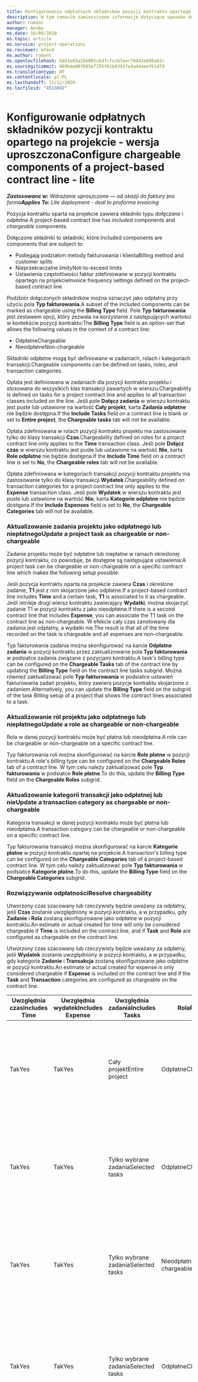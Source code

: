 ```yaml
---
title: Konfigurowanie odpłatnych składników pozycji kontraktu opartego na projekcie - wersja uproszczona
description: W tym temacie zamieszczono informacje dotyczące sposobu dodawania odpłatnych składników do pozycji kontraktu w Project Operations.
author: rumant
manager: Annbe
ms.date: 10/08/2020
ms.topic: article
ms.service: project-operations
ms.reviewer: kfend
ms.author: rumant
ms.openlocfilehash: b881e03a2bb085c6d7cfccb7eec70442e696e62c
ms.sourcegitcommit: 869bde007805ef255f61b03937e4a44aeef61df9
ms.translationtype: HT
ms.contentlocale: pl-PL
ms.lasthandoff: 11/12/2020
ms.locfileid: "4513892"
---
```

# <a name="configure-chargeable-components-of-a-project-based-contract-line---lite"></a><span data-ttu-id="b38ac-103">Konfigurowanie odpłatnych składników pozycji kontraktu opartego na projekcie - wersja uproszczona</span><span class="sxs-lookup"><span data-stu-id="b38ac-103">Configure chargeable components of a project-based contract line - lite</span></span>

<span data-ttu-id="b38ac-104">_**Zastosowane w:** Wdrażanie uproszczone — od okazji do faktury pro forma_</span><span class="sxs-lookup"><span data-stu-id="b38ac-104">_**Applies To:** Lite deployment - deal to proforma invoicing_</span></span>

<span data-ttu-id="b38ac-105">Pozycja kontraktu oparta na projekcie zawiera składniki typu *dołączane* i *odpłatne*.</span><span class="sxs-lookup"><span data-stu-id="b38ac-105">A project-based contract line has *included* components and *chargeable* components.</span></span>

<span data-ttu-id="b38ac-106">Dołączone składniki to składniki, które:</span><span class="sxs-lookup"><span data-stu-id="b38ac-106">Included components are components that are subject to:</span></span>

  - <span data-ttu-id="b38ac-107">Podlegają podziałom metody fakturowania i klienta</span><span class="sxs-lookup"><span data-stu-id="b38ac-107">Billing method and customer splits</span></span>
  - <span data-ttu-id="b38ac-108">Nieprzekraczalne limity</span><span class="sxs-lookup"><span data-stu-id="b38ac-108">Not-to-exceed limits</span></span> 
  - <span data-ttu-id="b38ac-109">Ustawienia częstotliwości faktur zdefiniowane w pozycji kontraktu opartego na projekcie</span><span class="sxs-lookup"><span data-stu-id="b38ac-109">Invoice frequency settings defined on the project-based contract line</span></span>

<span data-ttu-id="b38ac-110">Podzbiór dołączonych składników można oznaczyć jako odpłatny przy użyciu pola **Typ fakturowania**.</span><span class="sxs-lookup"><span data-stu-id="b38ac-110">A subset of the included components can be marked as chargeable using the **Billing Type** field.</span></span> <span data-ttu-id="b38ac-111">Pole **Typ fakturowania** jest zestawem opcji, który zezwala na korzystanie z następujących wartości w kontekście pozycji kontraktu:</span><span class="sxs-lookup"><span data-stu-id="b38ac-111">The **Billing Type** field is an option-set that allows the following values in the context of a contract line:</span></span>

  - <span data-ttu-id="b38ac-112">Odpłatne</span><span class="sxs-lookup"><span data-stu-id="b38ac-112">Chargeable</span></span>
  - <span data-ttu-id="b38ac-113">Nieodpłatne</span><span class="sxs-lookup"><span data-stu-id="b38ac-113">Non-chargeable</span></span>

<span data-ttu-id="b38ac-114">Składniki odpłatne mogą być definiowane w zadaniach, rolach i kategoriach transakcji.</span><span class="sxs-lookup"><span data-stu-id="b38ac-114">Chargeable components can be defined on tasks, roles, and transaction categories.</span></span>

<span data-ttu-id="b38ac-115">Opłata jest definiowana w zadaniach dla pozycji kontraktu projektu i stosowana do wszystkich klas transakcji zawartych w wierszu.</span><span class="sxs-lookup"><span data-stu-id="b38ac-115">Chargeability is defined on tasks for a project contract line and applies to all transaction classes included on the line.</span></span> <span data-ttu-id="b38ac-116">Jeśli pole **Dołącz zadania** w wierszu kontraktu jest puste lub ustawione na wartość **Cały projekt**, karta **Zadania odpłatne** nie będzie dostępna.</span><span class="sxs-lookup"><span data-stu-id="b38ac-116">If the **Include Tasks** field on a contract line is blank or set to **Entire project**, the **Chargeable tasks** tab will not be available.</span></span>

<span data-ttu-id="b38ac-117">Opłata zdefiniowana w rolach pozycji kontraktu projektu ma zastosowanie tylko do klasy transakcji **Czas**.</span><span class="sxs-lookup"><span data-stu-id="b38ac-117">Chargeability defined on roles for a project contract line only applies to the **Time** transaction class.</span></span> <span data-ttu-id="b38ac-118">Jeśli pole **Dołącz czas** w wierszu kontraktu jest puste lub ustawione na wartość **Nie**, karta **Role odpłatne** nie będzie dostępna.</span><span class="sxs-lookup"><span data-stu-id="b38ac-118">If the **Include Time** field on a contract line is set to **No**, the **Chargeable roles** tab will not be available.</span></span>

<span data-ttu-id="b38ac-119">Opłata zdefiniowana w kategoriach transakcji pozycji kontraktu projektu ma zastosowanie tylko do klasy transakcji **Wydatek**.</span><span class="sxs-lookup"><span data-stu-id="b38ac-119">Chargeability defined on transaction categories for a project contract line only applies to the **Expense** transaction class.</span></span> <span data-ttu-id="b38ac-120">Jeśli pole **Wydatek** w wierszu kontraktu jest puste lub ustawione na wartość **Nie**, karta **Kategorie odpłatne** nie będzie dostępna.</span><span class="sxs-lookup"><span data-stu-id="b38ac-120">If the **Include Expenses** field is set to **No**, the **Chargeable Categories** tab will not be available.</span></span>

### <a name="update-a-project-task-as-chargeable-or-non-chargeable"></a><span data-ttu-id="b38ac-121">Aktualizowanie zadania projektu jako odpłatnego lub niepłatnego</span><span class="sxs-lookup"><span data-stu-id="b38ac-121">Update a project task as chargeable or non-chargeable</span></span>

<span data-ttu-id="b38ac-122">Zadanie projektu może być odpłatne lub niepłatne w ramach określonej pozycji kontraktu, co powoduje, że dostępne są następujące ustawienia:</span><span class="sxs-lookup"><span data-stu-id="b38ac-122">A project task can be chargeable or non-chargeable on a specific contract line which makes the following setup possible:</span></span>

<span data-ttu-id="b38ac-123">Jeśli pozycja kontraktu oparta na projekcie zawiera **Czas** i określone zadanie, **T1** jest z nim skojarzone jako odpłatne.</span><span class="sxs-lookup"><span data-stu-id="b38ac-123">If a project-based contract line includes **Time** and a certain task, **T1** is associated to it as chargeable.</span></span> <span data-ttu-id="b38ac-124">Jeśli istnieje drugi wiersz kontraktu zawierający **Wydatki**, można skojarzyć zadanie T1 w pozycji kontraktu z jako nieodpłatne.</span><span class="sxs-lookup"><span data-stu-id="b38ac-124">If there is a second contract line that includes **Expense**, you can associate the T1 task on the contract line as non-chargeable.</span></span> <span data-ttu-id="b38ac-125">W efekcie cały czas zanotowany dla zadania jest odpłatny, a wydatki nie.</span><span class="sxs-lookup"><span data-stu-id="b38ac-125">The result is that all of the time recorded on the task is chargeable and all expenses are non-chargeable.</span></span>

<span data-ttu-id="b38ac-126">Typ fakturowania zadania można skonfigurować na karcie **Odpłatne zadania** w pozycji kontraktu przez zaktualizowanie pola **Typ fakturowania** w podsiatce zadania związane z pozycjami kontraktu.</span><span class="sxs-lookup"><span data-stu-id="b38ac-126">A task's billing type can be configured on the **Chargeable Tasks** tab of the contract line by updating the **Billing Type** field on the contract line tasks subgrid.</span></span> <span data-ttu-id="b38ac-127">Można również zaktualizować pole **Typ fakturowania** w podsiatce ustawień fakturowania zadań projektu, który zawiera pozycje kontraktu skojarzone z zadaniem.</span><span class="sxs-lookup"><span data-stu-id="b38ac-127">Alternatively, you can update the **Billing Type** field on the subgrid of the task Billing setup of a project that shows the contract lines associated to a task.</span></span>

### <a name="update-a-role-as-chargeable-or-non-chargeable"></a><span data-ttu-id="b38ac-128">Aktualizowanie ról projektu jako odpłatnego lub niepłatnego</span><span class="sxs-lookup"><span data-stu-id="b38ac-128">Update a role as chargeable or non-chargeable</span></span>

<span data-ttu-id="b38ac-129">Rola w danej pozycji kontraktu może być płatna lub nieodpłatna.</span><span class="sxs-lookup"><span data-stu-id="b38ac-129">A role can be chargeable or non-chargeable on a specific contract line.</span></span>

<span data-ttu-id="b38ac-130">Typ fakturowania roli można skonfigurować na karcie **Role płatne** w pozycji kontraktu.</span><span class="sxs-lookup"><span data-stu-id="b38ac-130">A role's billing type can be configured on the **Chargeable Roles** tab of a contract line.</span></span> <span data-ttu-id="b38ac-131">W tym celu należy zaktualizować pole **Typ fakturowania** w podsiatce **Role płatne**.</span><span class="sxs-lookup"><span data-stu-id="b38ac-131">To do this, update the **Billing Type** field on the **Chargeable Roles** subgrid.</span></span>

### <a name="update-a-transaction-category-as-chargeable-or-non-chargeable"></a><span data-ttu-id="b38ac-132">Aktualizowanie kategorii transakcji jako odpłatnej lub nie</span><span class="sxs-lookup"><span data-stu-id="b38ac-132">Update a transaction category as chargeable or non-chargeable</span></span>

<span data-ttu-id="b38ac-133">Kategoria transakcji w danej pozycji kontraktu może być płatna lub nieodpłatna.</span><span class="sxs-lookup"><span data-stu-id="b38ac-133">A transaction category can be chargeable or non-chargeable on a specific contract line.</span></span>

<span data-ttu-id="b38ac-134">Typ fakturowania transakcji można skonfigurować na karcie **Kategorie płatne** w pozycji kontraktu opartej na projekcie.</span><span class="sxs-lookup"><span data-stu-id="b38ac-134">A transaction's billing type can be configured on the **Chargeable Categories** tab of a project-based contract line.</span></span> <span data-ttu-id="b38ac-135">W tym celu należy zaktualizować pole **Typ fakturowania** w podsiatce **Kategorie płatne**.</span><span class="sxs-lookup"><span data-stu-id="b38ac-135">To do this, update the **Billing Type** field on the **Chargeable Categories** subgrid.</span></span>

### <a name="resolve-chargeability"></a><span data-ttu-id="b38ac-136">Rozwiązywanie odpłatności</span><span class="sxs-lookup"><span data-stu-id="b38ac-136">Resolve chargeability</span></span>

<span data-ttu-id="b38ac-137">Utworzony czas szacowany lub rzeczywisty będzie uważany za odpłatny, jeśli **Czas** zostanie uwzględniony w pozycji kontraktu, a w przypadku, gdy **Zadanie** i **Rola** zostaną skonfigurowane jako odpłatne w pozycji kontraktu.</span><span class="sxs-lookup"><span data-stu-id="b38ac-137">An estimate or actual created for time will only be considered chargeable if **Time** is included on the contract line, and if **Task** and **Role** are configured as chargeable on the contract line.</span></span>

<span data-ttu-id="b38ac-138">Utworzony czas szacowany lub rzeczywisty będzie uważany za odpłatny, jeśli **Wydatek** zostanie uwzględniony w pozycji kontraktu, a w przypadku, gdy kategorie **Zadanie** i **Transakcja** zostaną skonfigurowane jako odpłatne w pozycji kontraktu.</span><span class="sxs-lookup"><span data-stu-id="b38ac-138">An estimate or actual created for expense is only considered chargeable if **Expense** is included on the contract line and if the **Task** and **Transaction** categories are configured as chargeable on the contract line.</span></span>


| <span data-ttu-id="b38ac-139">Uwzględnia czas</span><span class="sxs-lookup"><span data-stu-id="b38ac-139">Includes Time</span></span> | <span data-ttu-id="b38ac-140">Uwzględnia wydatek</span><span class="sxs-lookup"><span data-stu-id="b38ac-140">Includes Expense</span></span> | <span data-ttu-id="b38ac-141">Uwzględnia zadania</span><span class="sxs-lookup"><span data-stu-id="b38ac-141">Includes Tasks</span></span> | <span data-ttu-id="b38ac-142">Rola</span><span class="sxs-lookup"><span data-stu-id="b38ac-142">Role</span></span>           | <span data-ttu-id="b38ac-143">Kategoria</span><span class="sxs-lookup"><span data-stu-id="b38ac-143">Category</span></span>       | <span data-ttu-id="b38ac-144">Zadanie</span><span class="sxs-lookup"><span data-stu-id="b38ac-144">Task</span></span>                                                                                                      |
|---------------|------------------|----------------|----------------|----------------|-----------------------------------------------------------------------------------------------------------|
| <span data-ttu-id="b38ac-145">Tak</span><span class="sxs-lookup"><span data-stu-id="b38ac-145">Yes</span></span>           | <span data-ttu-id="b38ac-146">Tak</span><span class="sxs-lookup"><span data-stu-id="b38ac-146">Yes</span></span>              | <span data-ttu-id="b38ac-147">Cały projekt</span><span class="sxs-lookup"><span data-stu-id="b38ac-147">Entire project</span></span> | <span data-ttu-id="b38ac-148">Odpłatne</span><span class="sxs-lookup"><span data-stu-id="b38ac-148">Chargeable</span></span>     | <span data-ttu-id="b38ac-149">Odpłatne</span><span class="sxs-lookup"><span data-stu-id="b38ac-149">Chargeable</span></span>     | <span data-ttu-id="b38ac-150">Fakturowanie wartości rzeczywistej czas: **Odpłatny**</span><span class="sxs-lookup"><span data-stu-id="b38ac-150">Billing on a Time actual: **Chargeable**</span></span> </br> <span data-ttu-id="b38ac-151">Typ fakturowania wartości rzeczywistej wydatku: **Odpłatny**</span><span class="sxs-lookup"><span data-stu-id="b38ac-151">Billing type on Expense actual: **Chargeable**</span></span>           |
| <span data-ttu-id="b38ac-152">Tak</span><span class="sxs-lookup"><span data-stu-id="b38ac-152">Yes</span></span>           | <span data-ttu-id="b38ac-153">Tak</span><span class="sxs-lookup"><span data-stu-id="b38ac-153">Yes</span></span>              | <span data-ttu-id="b38ac-154">Tylko wybrane zadania</span><span class="sxs-lookup"><span data-stu-id="b38ac-154">Selected tasks</span></span> | <span data-ttu-id="b38ac-155">Odpłatne</span><span class="sxs-lookup"><span data-stu-id="b38ac-155">Chargeable</span></span>     | <span data-ttu-id="b38ac-156">Odpłatne</span><span class="sxs-lookup"><span data-stu-id="b38ac-156">Chargeable</span></span>     | <span data-ttu-id="b38ac-157">Fakturowanie wartości rzeczywistej czas: **Odpłatny**</span><span class="sxs-lookup"><span data-stu-id="b38ac-157">Billing on a Time actual: **Chargeable**</span></span> </br> <span data-ttu-id="b38ac-158">Typ fakturowania wartości rzeczywistej wydatku: **Odpłatny**</span><span class="sxs-lookup"><span data-stu-id="b38ac-158">Billing type on Expense actual: **Chargeable**</span></span>           |
| <span data-ttu-id="b38ac-159">Tak</span><span class="sxs-lookup"><span data-stu-id="b38ac-159">Yes</span></span>           | <span data-ttu-id="b38ac-160">Tak</span><span class="sxs-lookup"><span data-stu-id="b38ac-160">Yes</span></span>              | <span data-ttu-id="b38ac-161">Tylko wybrane zadania</span><span class="sxs-lookup"><span data-stu-id="b38ac-161">Selected tasks</span></span> | <span data-ttu-id="b38ac-162">Nieodpłatne</span><span class="sxs-lookup"><span data-stu-id="b38ac-162">Non-chargeable</span></span> | <span data-ttu-id="b38ac-163">Odpłatne</span><span class="sxs-lookup"><span data-stu-id="b38ac-163">Chargeable</span></span>     | <span data-ttu-id="b38ac-164">Fakturowanie wartości rzeczywistej czas: **Nieodpłatny**</span><span class="sxs-lookup"><span data-stu-id="b38ac-164">Billing on a Time actual: **Non-chargeable**</span></span> </br> <span data-ttu-id="b38ac-165">Typ fakturowania wartości rzeczywistej wydatku: **Odpłatny**</span><span class="sxs-lookup"><span data-stu-id="b38ac-165">Billing type on Expense actual: **Chargeable**</span></span>       |
| <span data-ttu-id="b38ac-166">Tak</span><span class="sxs-lookup"><span data-stu-id="b38ac-166">Yes</span></span>           | <span data-ttu-id="b38ac-167">Tak</span><span class="sxs-lookup"><span data-stu-id="b38ac-167">Yes</span></span>              | <span data-ttu-id="b38ac-168">Tylko wybrane zadania</span><span class="sxs-lookup"><span data-stu-id="b38ac-168">Selected tasks</span></span> | <span data-ttu-id="b38ac-169">Odpłatne</span><span class="sxs-lookup"><span data-stu-id="b38ac-169">Chargeable</span></span>     | <span data-ttu-id="b38ac-170">Odpłatne</span><span class="sxs-lookup"><span data-stu-id="b38ac-170">Chargeable</span></span>     | <span data-ttu-id="b38ac-171">Fakturowanie wartości rzeczywistej czas: **Nieodpłatny**</span><span class="sxs-lookup"><span data-stu-id="b38ac-171">Billing on a Time actual: **Non-chargeable**</span></span> </br> <span data-ttu-id="b38ac-172">Typ fakturowania wartości rzeczywistej wydatku: **Nieodpłatny**</span><span class="sxs-lookup"><span data-stu-id="b38ac-172">Billing type on Expense actual:   **Non-chargeable**</span></span> |
| <span data-ttu-id="b38ac-173">Tak</span><span class="sxs-lookup"><span data-stu-id="b38ac-173">Yes</span></span>           | <span data-ttu-id="b38ac-174">Tak</span><span class="sxs-lookup"><span data-stu-id="b38ac-174">Yes</span></span>              | <span data-ttu-id="b38ac-175">Tylko wybrane zadania</span><span class="sxs-lookup"><span data-stu-id="b38ac-175">Selected tasks</span></span> | <span data-ttu-id="b38ac-176">Nieodpłatne</span><span class="sxs-lookup"><span data-stu-id="b38ac-176">Non-chargeable</span></span> | <span data-ttu-id="b38ac-177">Odpłatne</span><span class="sxs-lookup"><span data-stu-id="b38ac-177">Chargeable</span></span>     | <span data-ttu-id="b38ac-178">Fakturowanie wartości rzeczywistej czas: **Nieodpłatny**</span><span class="sxs-lookup"><span data-stu-id="b38ac-178">Billing on a Time actual: **Non-chargeable**</span></span> </br> <span data-ttu-id="b38ac-179">Typ fakturowania wartości rzeczywistej wydatku: **Nieodpłatny**</span><span class="sxs-lookup"><span data-stu-id="b38ac-179">Billing type on Expense actual:   **Non-chargeable**</span></span> |
| <span data-ttu-id="b38ac-180">Tak</span><span class="sxs-lookup"><span data-stu-id="b38ac-180">Yes</span></span>           | <span data-ttu-id="b38ac-181">Tak</span><span class="sxs-lookup"><span data-stu-id="b38ac-181">Yes</span></span>              | <span data-ttu-id="b38ac-182">Tylko wybrane zadania</span><span class="sxs-lookup"><span data-stu-id="b38ac-182">Selected tasks</span></span> | <span data-ttu-id="b38ac-183">Nieodpłatne</span><span class="sxs-lookup"><span data-stu-id="b38ac-183">Non-chargeable</span></span> | <span data-ttu-id="b38ac-184">Nieodpłatne</span><span class="sxs-lookup"><span data-stu-id="b38ac-184">Non-chargeable</span></span> | <span data-ttu-id="b38ac-185">Fakturowanie wartości rzeczywistej czas: **Nieodpłatny**</span><span class="sxs-lookup"><span data-stu-id="b38ac-185">Billing on a Time actual: **Non-chargeable**</span></span> </br> <span data-ttu-id="b38ac-186">Typ fakturowania wartości rzeczywistej wydatku: **Nieodpłatny**</span><span class="sxs-lookup"><span data-stu-id="b38ac-186">Billing type on Expense actual:   **Non-chargeable**</span></span> |
| <span data-ttu-id="b38ac-187">No</span><span class="sxs-lookup"><span data-stu-id="b38ac-187">No</span></span>            | <span data-ttu-id="b38ac-188">Tak</span><span class="sxs-lookup"><span data-stu-id="b38ac-188">Yes</span></span>              | <span data-ttu-id="b38ac-189">Cały projekt</span><span class="sxs-lookup"><span data-stu-id="b38ac-189">Entire project</span></span> | <span data-ttu-id="b38ac-190">Nie można ustawić</span><span class="sxs-lookup"><span data-stu-id="b38ac-190">Can't be set</span></span>   | <span data-ttu-id="b38ac-191">Odpłatne</span><span class="sxs-lookup"><span data-stu-id="b38ac-191">Chargeable</span></span>     | <span data-ttu-id="b38ac-192">Fakturowanie wartości rzeczywistej czas: **Niedostępne**</span><span class="sxs-lookup"><span data-stu-id="b38ac-192">Billing on a Time actual: **Not available**</span></span></br><span data-ttu-id="b38ac-193">Typ fakturowania wartości rzeczywistej wydatku: **Odpłatny**</span><span class="sxs-lookup"><span data-stu-id="b38ac-193">Billing type on Expense actual: **Chargeable**</span></span>          |
| <span data-ttu-id="b38ac-194">No</span><span class="sxs-lookup"><span data-stu-id="b38ac-194">No</span></span>            | <span data-ttu-id="b38ac-195">Tak</span><span class="sxs-lookup"><span data-stu-id="b38ac-195">Yes</span></span>              | <span data-ttu-id="b38ac-196">Cały projekt</span><span class="sxs-lookup"><span data-stu-id="b38ac-196">Entire project</span></span> | <span data-ttu-id="b38ac-197">Nie można ustawić</span><span class="sxs-lookup"><span data-stu-id="b38ac-197">Can't be set</span></span>   | <span data-ttu-id="b38ac-198">Nieodpłatne</span><span class="sxs-lookup"><span data-stu-id="b38ac-198">Non-chargeable</span></span> | <span data-ttu-id="b38ac-199">Fakturowanie wartości rzeczywistej czas: **Niedostępne**</span><span class="sxs-lookup"><span data-stu-id="b38ac-199">Billing on a Time actual: **Not available**</span></span></br> <span data-ttu-id="b38ac-200">Typ fakturowania wartości rzeczywistej wydatku: **Nieodpłatny**</span><span class="sxs-lookup"><span data-stu-id="b38ac-200">Billing type on Expense actual: **Non-chargeable**</span></span>     |
| <span data-ttu-id="b38ac-201">Tak</span><span class="sxs-lookup"><span data-stu-id="b38ac-201">Yes</span></span>           | <span data-ttu-id="b38ac-202">No</span><span class="sxs-lookup"><span data-stu-id="b38ac-202">No</span></span>               | <span data-ttu-id="b38ac-203">Cały projekt</span><span class="sxs-lookup"><span data-stu-id="b38ac-203">Entire project</span></span> | <span data-ttu-id="b38ac-204">Odpłatne</span><span class="sxs-lookup"><span data-stu-id="b38ac-204">Chargeable</span></span>     | <span data-ttu-id="b38ac-205">Nie można ustawić</span><span class="sxs-lookup"><span data-stu-id="b38ac-205">Can't be set</span></span>   | <span data-ttu-id="b38ac-206">Fakturowanie wartości rzeczywistej czas: **Odpłatny**</span><span class="sxs-lookup"><span data-stu-id="b38ac-206">Billing on a Time actual: **Chargeable**</span></span> </br> <span data-ttu-id="b38ac-207">Typ fakturowania wartości rzeczywistej wydatku: **Niedostępne**</span><span class="sxs-lookup"><span data-stu-id="b38ac-207">Billing type on Expense actual: **Not available**</span></span>        |
| <span data-ttu-id="b38ac-208">Tak</span><span class="sxs-lookup"><span data-stu-id="b38ac-208">Yes</span></span>           | <span data-ttu-id="b38ac-209">No</span><span class="sxs-lookup"><span data-stu-id="b38ac-209">No</span></span>               | <span data-ttu-id="b38ac-210">Cały projekt</span><span class="sxs-lookup"><span data-stu-id="b38ac-210">Entire project</span></span> | <span data-ttu-id="b38ac-211">Nieodpłatne</span><span class="sxs-lookup"><span data-stu-id="b38ac-211">Non-chargeable</span></span> | <span data-ttu-id="b38ac-212">Nie można ustawić</span><span class="sxs-lookup"><span data-stu-id="b38ac-212">Can't be set</span></span>   | <span data-ttu-id="b38ac-213">Fakturowanie wartości rzeczywistej czas: **Nieodpłatny**</span><span class="sxs-lookup"><span data-stu-id="b38ac-213">Billing on a Time actual: **Non-chargeable**</span></span> </br><span data-ttu-id="b38ac-214">Typ fakturowania wartości rzeczywistej wydatku: **Niedostępne**</span><span class="sxs-lookup"><span data-stu-id="b38ac-214">Billing type on Expense actual: **Not   available**</span></span>   |
